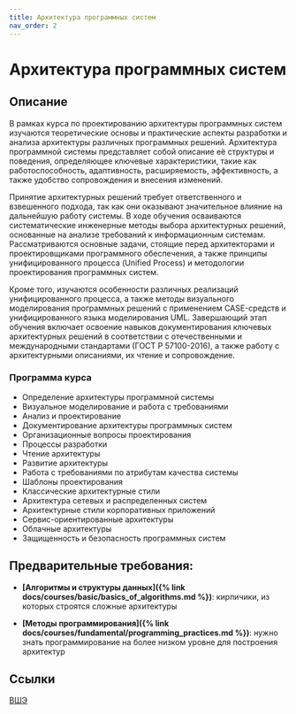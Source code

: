 ```yaml
---
title: Архитектура программных систем
nav_order: 2
---
```


# Архитектура программных систем


## Описание 

В рамках курса по проектированию архитектуры программных систем изучаются теоретические основы и практические аспекты разработки и анализа архитектуры различных программных решений. Архитектура программной системы представляет собой описание её структуры и поведения, определяющее ключевые характеристики, такие как работоспособность, адаптивность, расширяемость, эффективность, а также удобство сопровождения и внесения изменений.

Принятие архитектурных решений требует ответственного и взвешенного подхода, так как они оказывают значительное влияние на дальнейшую работу системы. В ходе обучения осваиваются систематические инженерные методы выбора архитектурных решений, основанные на анализе требований к информационным системам. Рассматриваются основные задачи, стоящие перед архитекторами и проектировщиками программного обеспечения, а также принципы унифицированного процесса (Unified Process) и методологии проектирования программных систем.

Кроме того, изучаются особенности различных реализаций унифицированного процесса, а также методы визуального моделирования программных решений с применением CASE-средств и унифицированного языка моделирования UML. Завершающий этап обучения включает освоение навыков документирования ключевых архитектурных решений в соответствии с отечественными и международными стандартами (ГОСТ Р 57100-2016), а также работу с архитектурными описаниями, их чтение и сопровождение.

### Программа курса

- Определение архитектуры программной системы
- Визуальное моделирование и работа с требованиями
- Анализ и проектирование
- Документирование архитектуры программных систем
- Организационные вопросы проектирования
- Процессы разработки
- Чтение архитектуры
- Развитие архитектуры
- Работа с требованиями по атрибутам качества системы
- Шаблоны проектирования
- Классические архитектурные стили
- Архитектура сетевых и распределенных систем
- Архитектурные стили корпоративных приложений
- Сервис-ориентированные архитектуры
- Облачные архитектуры
- Защищенность и безопасность программных систем

## Предварительные требования:

- **[Алгоритмы и структуры данных]({% link docs/courses/basic/basics_of_algorithms.md %})**: кирпичики, из которых строятся сложные архитектуры

- **[Методы программирования]({% link docs/courses/fundamental/programming_practices.md %})**: нужно знать программирование на более низком уровне для построения архитектур



## Ссылки
[ВШЭ](https://www.hse.ru/ba/se/courses/836704688.html)
